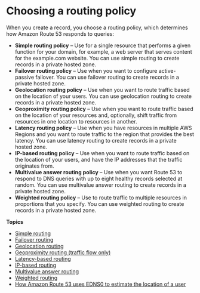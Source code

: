 # Choosing a routing policy<a name="routing-policy"></a>

When you create a record, you choose a routing policy, which determines how Amazon Route 53 responds to queries: 
+ **Simple routing policy** – Use for a single resource that performs a given function for your domain, for example, a web server that serves content for the example\.com website\. You can use simple routing to create records in a private hosted zone\.
+ **Failover routing policy** – Use when you want to configure active\-passive failover\. You can use failover routing to create records in a private hosted zone\.
+ **Geolocation routing policy** – Use when you want to route traffic based on the location of your users\. You can use geolocation routing to create records in a private hosted zone\.
+ **Geoproximity routing policy** – Use when you want to route traffic based on the location of your resources and, optionally, shift traffic from resources in one location to resources in another\.
+ **Latency routing policy** – Use when you have resources in multiple AWS Regions and you want to route traffic to the region that provides the best latency\. You can use latency routing to create records in a private hosted zone\.
+ **IP\-based routing policy** – Use when you want to route traffic based on the location of your users, and have the IP addresses that the traffic originates from\.
+ **Multivalue answer routing policy** – Use when you want Route 53 to respond to DNS queries with up to eight healthy records selected at random\. You can use multivalue answer routing to create records in a private hosted zone\.
+ **Weighted routing policy** – Use to route traffic to multiple resources in proportions that you specify\. You can use weighted routing to create records in a private hosted zone\.

**Topics**
+ [Simple routing](routing-policy-simple.md)
+ [Failover routing](routing-policy-failover.md)
+ [Geolocation routing](routing-policy-geo.md)
+ [Geoproximity routing \(traffic flow only\)](routing-policy-geoproximity.md)
+ [Latency\-based routing](routing-policy-latency.md)
+ [IP\-based routing](routing-policy-ipbased.md)
+ [Multivalue answer routing](routing-policy-multivalue.md)
+ [Weighted routing](routing-policy-weighted.md)
+ [How Amazon Route 53 uses EDNS0 to estimate the location of a user](routing-policy-edns0.md)